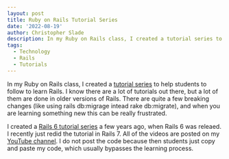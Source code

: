 ```yaml
---
layout: post
title: Ruby on Rails Tutorial Series
date: '2022-08-19'
author: Christopher Slade
description: In my Ruby on Rails class, I created a tutorial series to help students to follow to learn Rails.
tags: 
  - Technology
  - Rails
  - Tutorials
---
```


In my Ruby on Rails class, I created a [tutorial series](https://www.youtube.com/playlist?list=PLmz7pZjxnS1XAnpk7lLyCRLbtCYaSNkpE) to help students to follow to learn Rails. I know there are a lot of tutorials out there, but a lot of them are done in older versions of Rails. There are quite a few breaking changes (like using rails db:migrage intead rake db:migrate), and when you are learning something new this can be really frustrated. 


I created a [Rails 6 tutorial series](https://www.youtube.com/playlist?list=PLmz7pZjxnS1VlA-k5qpji6aYDYys0MbIA) a few years ago, when Rails 6 was releaed. I recently just redid the tutorial in Rails 7. All of the videos are posted on my [YouTube channel](https://www.youtube.com/channel/UCk415givMQzyhe4Lmxg8o9w). I do not post the code because then students just copy and paste my code, which usually bypasses the learning process.
